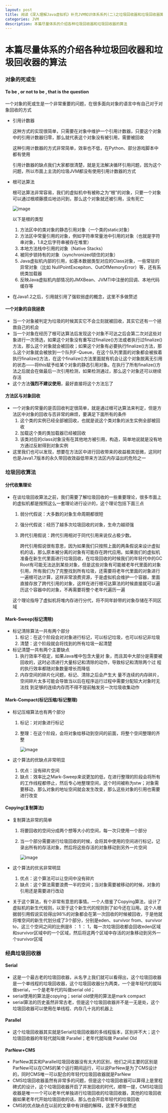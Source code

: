 ```yaml
---
layout: post
title: 阅读《深入理解Java虚拟机》补充JVM知识体系系列(二)之垃圾回收器和垃圾回收器算法
categories: JVM
description: 本篇尽量体系的介绍各种垃圾回收器和垃圾回收器的算法
---
```


本篇尽量体系的介绍各种垃圾回收器和垃圾回收器的算法
======

### 对象的死或生

#### To be , or not to be , that is the question

一个对象的死或生是一个非常重要的问题，在很多面向对象的语言中有自己对于对象回收的方式

- 引用计数器

  这种方式的实现很简单，只需要在对象中维护一个引用计数器，只要这个对象中的引用计数器归零，那么就代表这个对象没有被引用，需要被回收

  这种引用计数器的方式非常简单，效率也不低，在Python、部分游戏脚本中都有使用

  引用计数器的缺点我们大家都很清楚，就是无法解决循环引用问题，因为这个问题，所以市面上主流的垃圾JVM都没有使用引用计数器的方式

- 根可达算法

  根可达算法非常容易，我们的虚拟机中有被称之为“根”的对象，只要一个对象可以通过根顺藤摸瓜地访问到，那么这个对象就还被引用，没有死亡

  ![image](\images\posts\JVM\2021-04-06-阅读《深入理解Java虚拟机》补充JVM知识体系系列(二)之垃圾回收器和垃圾回收器算法-1.png)

  以下是根的类型

  1. 方法区中的类对象的静态引用对象（一个类的static对象）
  2. 方法区中常量引用的对象，例如字符串常量池中引用的对象（也就是字符串对象，1.8之后字符串被存在堆里）
  3. 本地方法栈中引用的对象（Native Stacks）
  4. 被同步锁持有的对象（synchronized锁住的对象）
  5. Java虚拟机内部的引用，如基本数据类型对应的Class对象，一些常驻的异常对象（比如 NullPointExcepiton、OutOfMemoryError）等，还有系统类加载器
  6. 反映Java虚拟机内部情况的JMXBean、JVMTI中注册的回调、本地代码缓存等

- 在Java1.2之后，引用就引用了强软弱虚的概念，这里不多做赘述

#### 一个对象的自我拯救

- 当一个对象被判定为垃圾的时候其实它不会立刻就被回收，其实它还有一个拯救自己的机会
- 当一个对象在经历了根可达算法后发现这个对象不可达之后会第二次对这些对象进行一次筛选，如果这个对象没有重写过finalize()方法或者执行过finalize()方法，那么这个对象就会被回收；如果这个对象有必要执行finalize()方法，那么这个对象就会被放到一个队列F-Queue，在这个队列里面的对象都会被挨着执行finalize()方法，在这个finalize()方法里面就有机会让这个对象脱离无引用的状态——将this赋予给某个对象的静态引用对象。在执行了所有finalize()方法之后就会在做最后一次引用检测，如果检测通过，那么这个对象还可以继续存活
- 这个方法**强烈不建议使用**，最好直接将这个方法忘了

#### 方法区与对象回收

- 一个对象的常量的是否回收判定很简单，就是通过根可达算法来判定，但是方法区中对象的回收与否非常的麻烦，要满足下面所有的条件
  1. 这个类的实例已经全部被回收，也就是说这个类对象的派生实例全部被回收
  2. 加载这个类的类加载器已经被回收
  3. 该类对应的class对象没有在其他地方被引用，构造，简单地说就是没有地方通过反射得到对象实例
- 这里我们也可以发现，想要在方法区中进行回收带来的收益极其低微，这同时也是Java1.7版本的永久带回收效益低带来方法区内存溢出的危险之一

### 垃圾回收算法

#### 分代收集理论

- 在谈垃圾回收算法之前，我们需要了解垃圾回收的一些重要理论，很多市面上的虚拟机都是按照这么一套理论进行设计的，这个理论包括下面三点

  1. 弱分代假说：大多数的对象生命周期都很短

  2. 强分代假说：经历了越多次垃圾回收的对象，生命力越顽强

  3. 跨代引用假说：跨代引用相对于同代引用来说仅占极少数。

     跨代引用假说很有意思，因为如果我们只按照上面的两条假说来设计虚拟机的话，那么原本被分离的对象有可能存在跨代应用。如果我们的虚拟机准备在新生代里面进行垃圾回收，在垃圾回收的时候我们的年轻代中的GC Root有可能无法达到某些对象，但是这些对象有可能被老年代里面的对象引用，所有我们为了完整找到所有垃圾，还需要将老年代里面的对象进行一遍根可达计算，这样非常浪费资源，于是虚拟机会维护一个容器，里面直接存放了跨代引用的对象，这样在进行根可达算法的时候直接就可以遍历这个容器中的对象，不再需要将整个老年代遍历一遍

  这个理论指导了虚拟机将堆内存进行分代，将不同年龄带的对象存储在不同区域

#### Mark-Sweep(标记清除)

- 标记清除算法一共有两个部分
  1. 标记：在这个阶段会对对象进行标记，可以标记垃圾，也可以标记非垃圾
  2. 清楚：这个阶段就会将找到的所有垃圾一起清楚
- 标记清楚一共有两个主要缺点
  1. 执行效率不稳定，如果Java堆中包含大量对 象，而且其中大部分是需要被回收的，这时必须进行大量标记和清除的动作，导致标记和清除两个过 程的执行效率都随对象数量增长而降低
  2. 内存空间的碎片化问题，标记、清除之后会产生大 量不连续的内存碎片，空间碎片太多可能会导致当以后在程序运行过程中需要分配较大对象时无法找 到足够的连续内存而不得不提前触发另一次垃圾收集动作

#### Mark-Compact(标记压缩/标记整理)

- 标记压缩算法也有两个部分

  1. 标记：对对象进行标记

  2. 整理：在这个阶段，会将对象给移动到空间的前面，将整个空间整理的齐整

     ![image](\images\posts\JVM\2021-04-06-阅读《深入理解Java虚拟机》补充JVM知识体系系列(二)之垃圾回收器和垃圾回收器算法-2.png)

- 这个算法的优缺点非常明显

  1. 优点：没有碎片空间
  2. 缺点：效率比之Mark-Sweep来说更加的低，在进行整理的阶段会将所有的工作线程都停止，然后专心地整理空间，这个时间被称为stw；对象需要移动，那么对象的地址空间就会发生改变，那么这些对象的引用也需要进行改变

#### Copying(复制算法)

- 复制算法非常的简单

  1. 将要回收的空间分成两个想等大小的空间，每一次只使用一个部分

  2. 当一个部分需要进行垃圾回收的时候，会将其中使用的空间进行标记，记录出所有的存活对象，然后将这些存活的对象移动到另外一片空间

     ![image](\images\posts\JVM\2021-04-06-阅读《深入理解Java虚拟机》补充JVM知识体系系列(二)之垃圾回收器和垃圾回收器算法-3.png)

- 这个算法的优劣非常明显

  1. 优点：这个算法可以让空间中没有碎片
  2. 缺点：这个算法需要浪费一半的空间；当对象需要被移动的时候，对象的引用还是需要进行改动

- 关于这个算法，有个非常有意思的事情。一个人借鉴了Copying算法，设计了虚拟机的新生代规则，以至于这个新生代的规则到了如今还在沿用。这个人根据弱引用假说实验得出98%的对象都会在第一次回收的时候被回收，于是他就将堆空间的新生代划分成了3个部分，分别是eden、survivor from、survivor to，这三个空间之间的比例是8 ： 1 ： 1，每一次垃圾回收都会回收eden区域和survivor区域中的一个区域，然后将这两个区域中存活的对象移动到另外一个survivor区域

### 经典垃圾回收器

#### Serial

- 这是一个最古老的垃圾回收器，从名字上我们就可以看得出，这个垃圾回收器是一个单线程的垃圾回收器，这个垃圾回收器分为两类，一个是年轻代的就叫做serial，一个是老年代的叫做serial old；
- serial使用的算法是copying；serial old使用的算法是mark compact
- serial算法的历史虽然非常古老，但是这个垃圾回收器并不是一无是处，这个垃圾回收器可以使用在单线程、内存几十兆的机器上

#### Parallel

- 这个垃圾回收器其实就是Serial垃圾回收器的多线程版本，区别并不大；这个垃圾回收器的年轻代就叫做 Parallel；老年代就叫做 Parallel Old

#### ParNew+CMS

- ParNew其实和Parallel垃圾回收器没有太大的区别，他们之间主要的区别是ParNew可以在CMS的某个运行期间运行，可以说ParNew是为了CMS设计的，同时CMS唯一可以配合的年轻代垃圾回收器就是ParNew
- CMS垃圾回收器虽然有非常多的问题，但是这个垃圾回收器可以算得上是里程碑式的设计，这个垃圾回收器开启了并发回收的时代，顺带一提，CMS垃圾回收器是唯一一个可以老年代单独进行垃圾回收的垃圾回收器，其他的垃圾回收器如果老年代开始垃圾回收的话，那么也会开启年轻代的垃圾回收
- CMS的优点缺点在以前的文章中有详细的解释，这里不多做赘述
